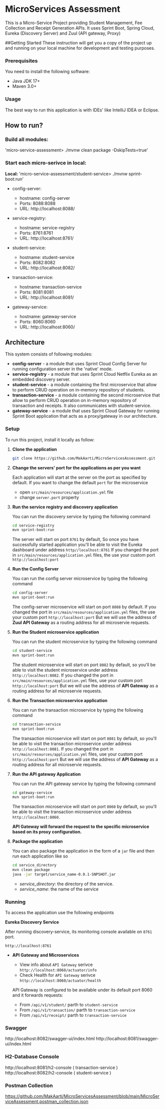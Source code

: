 # MicroServices Assessment

This is a Micro-Service Project providing Student Management, Fee Collection and Receipt Generation APIs.
It uses Sprint Boot, Spring Cloud, Eureka (Discovery Server) and Zuul (API gateway, Proxy)

##Getting Started
These instruction will get you a copy of the project up and running on your local machine for development and testing purposes.

### Prerequisites
You need to install the following software:
* Java JDK 17+
* Maven 3.0+

### Usage
The best way to run this application is with IDEs' like IntelliJ IDEA or Eclipse.

## How to run?

### Build all modules:

'micro-service-assessment> ./mvnw clean package -DskipTests=true'

### Start each micro-serivce in local:

**Local:** 'micro-service-assessment/student-service> ./mvnw sprint-boot:run'

* config-server:
  * hostname: config-server
  * Ports: 8088:8088
  * URL: http://localhost:8088/

* service-registry:
    * hostname: service-registry
    * Ports: 8761:8761
    * URL: http://localhost:8761/

* student-service:
    * hostname: student-service
    * Ports: 8082:8082
    * URL: http://localhost:8082/

* transaction-service:
    * hostname: transaction-service
    * Ports: 8081:8081
    * URL: http://localhost:8081/

* gateway-service:
    * hostname: gateway-service
    * Ports: 8060:8060
    * URL: http://localhost:8060/

## Architecture
This system consists of following modules:
- **config-server** - a module that uses Sprint Cloud Config Server for running configuration server in the 'native' mode.
- **service-registry** - a module that uses Sprint Cloud Netflix Eureka as an embedded discovery server.
- **student-service** - a module containing the first microservice that allow to perform CRUD operation on in-memory repository of students.
- **transaction-service** - a module containing the second microservice that allow to perform CRUD operation on in-memory repository of transaction and receipts. It also communicates with student-service.
- **gateway-service** - a module that uses Sprint Cloud Gateway for running Sprint Boot application that acts as a proxy/gateway in our architecture.

### Setup
To run this project, install it locally as follow:

1. **Clone the application**

    ```bash
   git clone https://github.com/MakAarti/MicroServicesAssessment.git
   ```

2. **Change the servers' port for the applications as per you want**

   Each application will start at the server on the port as specified by default.
   If you want to change the default `port` for the microservice

   + open `src/main/resources/application.yml` file
   + change `server.port` property

   
3. **Run the service registry and discovery application**

   You can run the discovery service by typing the following command

    ```bash
    cd service-registry
    mvn sprint-boot:run
    ```

    The server will start on port `8761` by default, So once you have successfully started application you'll be able to visit the Eureka dashboard under address `http//localhost:8761`
   If you changed the port in `src/main/resources/application.yml` files, the use your custom port `http://localhost:port`

4. **Run the Config Server**

   You can run the config server microservice by typing the following command

    ```bash
    cd config-server
    mvn sprint-boot:run
    ```

    The config-server microservice will start on port `8088` by default.
   If you changed the port in `src/main/resources/application.yml` files, the use your custom port `http://localhost:port`
   But we will use the address of **Zuul API Gateway** as a routing address for all microservie requests.
   
5. **Run the Student microservice application**

   You can run the student microservice by typing the following command

    ```bash
    cd student-service
    mvn sprint-boot:run
    ```

    The student microservice will start on port `8082` by default, so you'll be able to visit the student microservice under address `http://localhost:8082`.
   If you changed the port in `src/main/resources/application.yml` files, use your custom port `http://localhost:port`
   But we will use the address of **API Gateway** as a routing address for all microservie requests.
   
6. **Run the Transaction microservice application**

   You can run the transaction microservice by typing the following command

    ```bash
    cd transaction-service
    mvn sprint-boot:run
    ```

    The transaction microservice will start on port `8081` by default, so you'll be able to visit the transaction microservice under address `http://localhost:8081`.
   If you changed the port in `src/main/resources/application.yml` files, use your custom port `http://localhost:port`
   But we will use the address of **API Gateway** as a routing address for all microservie requests.

   
7. **Run the API gateway Application**

   You can run the API gateway service by typing the following command

    ```bash
    cd gateway-service
    mvn sprint-boot:run
    ```

    The transaction microservice will start on port `8060` by default, so you'll be able to visit the transaction microservice under address `http://localhost:8060`.

   **API Gateway will forward the request to the specific microservice based on its proxy configuration.**
   
8. **Package the application**

   You can also package the application in the form of a `jar` file and then run each application like so 

    ```bash
    cd service_directory
    mvn clean package
    java -jar target/service_name-0.0.1-SNPSHOT.jar
    ```

    + *service_directory*: the directory of the service.
    + *service_name*: the name of the service


### Running

To access the application use the following endpoints

**Eureka Discovery Service**

After running discovery-service, its monitoring console available on `8761` port.

`http://localhost:8761`

* **API Gateway and Microservices**

  + View info about `API Gateway` serivce `http://localhost:8060/actuator/info`
  + Check Health for `API Gateway` serivce `http://localhost:8060/actuator/health`
 
  API Gateway is configured to be available under its default port 8060 and it forwards requests:

  * From `/api/v1/student/` parth to `student-service`
  * From `/api/v1/transaction/` parth to `transaction-service`
  * From `/api/v1/receipt/` parth to `transaction-service`

### Swagger

http://localhost:8082/swagger-ui/index.html
http://localhost:8081/swagger-ui/index.html

### H2-Database Console

http://localhost:8081/h2-console ( transaction-service )
http://localhost:8082/h2-console ( student-service )

### Postman Collection

https://github.com/MakAarti/MicroServicesAssessment/blob/main/MicroServiceAssessment.postman_collection.json
